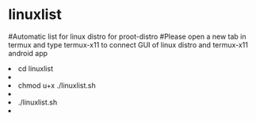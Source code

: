 # linuxlist
#Automatic list for linux distro for proot-distro 
#Please open a new tab in termux and type termux-x11 to connect GUI of linux distro and termux-x11 android app
<li>cd linuxlist<li>
<li>chmod u+x ./linuxlist.sh<li>
<li>./linuxlist.sh<li>
